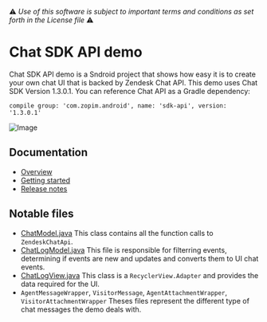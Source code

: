 :warning: *Use of this software is subject to important terms and conditions as set forth in the License file* :warning:

# Chat SDK API demo

Chat SDK API demo is a Sndroid project that shows how easy it is to create your own chat UI that is backed by Zendesk Chat API.
This demo uses Chat SDK Version 1.3.0.1. You can reference Chat API as a Gradle dependency:

````
compile group: 'com.zopim.android', name: 'sdk-api', version: '1.3.0.1'
````

![Image](https://cloud.githubusercontent.com/assets/10401580/16982218/a14cc03c-4e66-11e6-8463-ee613432d80b.png)

## Documentation

* [Overview](https://developer.zendesk.com/embeddables/docs/android-chat-sdk/introduction)
* [Getting started](https://developer.zendesk.com/embeddables/docs/android-chat-sdk/gettingstarted)
* [Release notes](https://developer.zendesk.com/embeddables/docs/android-chat-sdk/releasenotes)

## Notable files
* [ChatModel.java](https://github.com/zendesk/android_sdk_demo_apps/blob/master/chat_api_sample/src/main/java/com/zopim/sample/chatapi/chat/ChatModel.java)
  This class contains all the function calls to `ZendeskChatApi`.
  <br/>
* [ChatLogModel.java](https://github.com/zendesk/android_sdk_demo_apps/blob/master/chat_api_sample/src/main/java/com/zopim/sample/chatapi/chat/log/ChatLogModel.java)
  This file is responsible for filterring events, determining if events are new and updates and converts them to UI chat events.
  <br/>
* [ChatLogView.java](https://github.com/zendesk/android_sdk_demo_apps/blob/master/chat_api_sample/chat_api_sample/src/main/java/com/zopim/sample/chatapi/chat/log/ChatLogView.java)
  This class is a `RecyclerView.Adapter` and provides the data required for the UI.
  <br/>
* `AgentMessageWrapper`, `VisitorMessage`, `AgentAttachmentWrapper`, `VisitorAttachmentWrapper` 
  Theses files represent the different type of chat messages the demo deals with.
  <br/>
